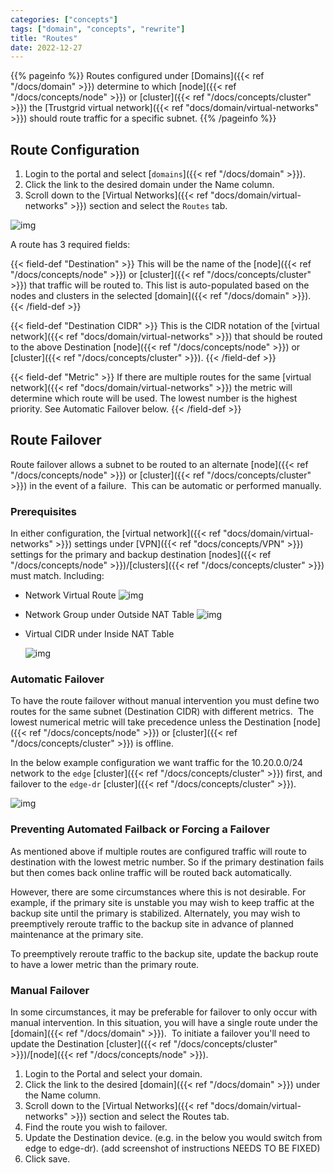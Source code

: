 ```yaml
---
categories: ["concepts"]
tags: ["domain", "concepts", "rewrite"]
title: "Routes"
date: 2022-12-27
---
```


{{% pageinfo %}}
Routes configured under [Domains]({{< ref "/docs/domain" >}}) determine to which [node]({{< ref "/docs/concepts/node" >}}) or [cluster]({{< ref "/docs/concepts/cluster" >}}) the [Trustgrid virtual network]({{< ref "docs/domain/virtual-networks" >}}) should route traffic for a specific subnet.
{{% /pageinfo %}}

## Route Configuration

1. Login to the portal and select [`domains`]({{< ref "/docs/domain" >}}).
2. Click the link to the desired domain under the Name column.
3. Scroll down to the [Virtual Networks]({{< ref "docs/domain/virtual-networks" >}}) section and select the `Routes` tab.

![img](/docs/domain/routes-list.png)

A route has 3 required fields:

{{< field-def "Destination" >}}
This will be the name of the [node]({{< ref "/docs/concepts/node" >}}) or [cluster]({{< ref "/docs/concepts/cluster" >}}) that traffic will be routed to. This list is auto-populated based on the nodes and clusters in the selected [domain]({{< ref "/docs/domain" >}}).
{{< /field-def >}}

{{< field-def "Destination CIDR" >}}
This is the CIDR notation of the [virtual network]({{< ref "docs/domain/virtual-networks" >}}) that should be routed to the above Destination [node]({{< ref "/docs/concepts/node" >}}) or [cluster]({{< ref "/docs/concepts/cluster" >}}).
{{< /field-def >}}

{{< field-def "Metric" >}}
If there are multiple routes for the same [virtual network]({{< ref "docs/domain/virtual-networks" >}}) the metric will determine which route will be used. The lowest number is the highest priority. See Automatic Failover below.
{{< /field-def >}}

## Route Failover 

Route failover allows a subnet to be routed to an alternate [node]({{< ref "/docs/concepts/node" >}}) or [cluster]({{< ref "/docs/concepts/cluster" >}}) in the event of a failure.  This can be automatic or performed manually.

### Prerequisites 

In either configuration, the [virtual network]({{< ref "docs/domain/virtual-networks" >}}) settings under [VPN]({{< ref "docs/concepts/VPN" >}}) settings for the primary and backup destination [nodes]({{< ref "/docs/concepts/node" >}})/[clusters]({{< ref "/docs/concepts/cluster" >}}) must match. Including:

- Network Virtual Route
  ![img](/docs/domain/virtual-network-route1.png)

- Network Group under Outside NAT Table
  ![img](/docs/domain/outside-nat-table.png)

- Virtual CIDR under Inside NAT Table

  ![img](/docs/domain/inside-nat-table.png)

### Automatic Failover

To have the route failover without manual intervention you must define two routes for the same subnet (Destination CIDR) with different metrics.  The lowest numerical metric will take precedence unless the Destination [node]({{< ref "/docs/concepts/node" >}}) or [cluster]({{< ref "/docs/concepts/cluster" >}}) is offline.

In the below example configuration we want traffic for the 10.20.0.0/24 network to the `edge` [cluster]({{< ref "/docs/concepts/cluster" >}}) first, and failover to the `edge-dr` [cluster]({{< ref "/docs/concepts/cluster" >}}).

![img](/docs/domain/automatic-failover.png)

### Preventing Automated Failback or Forcing a Failover

As mentioned above if multiple routes are configured traffic will route to destination with the lowest metric number. So if the primary destination fails but then comes back online traffic will be routed back automatically.

However, there are some circumstances where this is not desirable. For example, if the primary site is unstable you may wish to keep traffic at the backup site until the primary is stabilized. Alternately, you may wish to preemptively reroute traffic to the backup site in advance of planned maintenance at the primary site.

To preemptively reroute traffic to the backup site, update the backup route to have a lower metric than the primary route.

### Manual Failover

In some circumstances, it may be preferable for failover to only occur with manual intervention. In this situation, you will have a single route under the [domain]({{< ref "/docs/domain" >}}).  To initiate a failover you'll need to update the Destination [cluster]({{< ref "/docs/concepts/cluster" >}})/[node]({{< ref "/docs/concepts/node" >}}).

1. Login to the Portal and select your domain.
2. Click the link to the desired [domain]({{< ref "/docs/domain" >}}) under the Name column.
3. Scroll down to the [Virtual Networks]({{< ref "docs/domain/virtual-networks" >}}) section and select the Routes tab.
4. Find the route you wish to failover.
5. Update the Destination device. (e.g. in the below you would switch from edge to edge-dr).
   (add screenshot of instructions NEEDS TO BE FIXED)
6. Click save.
